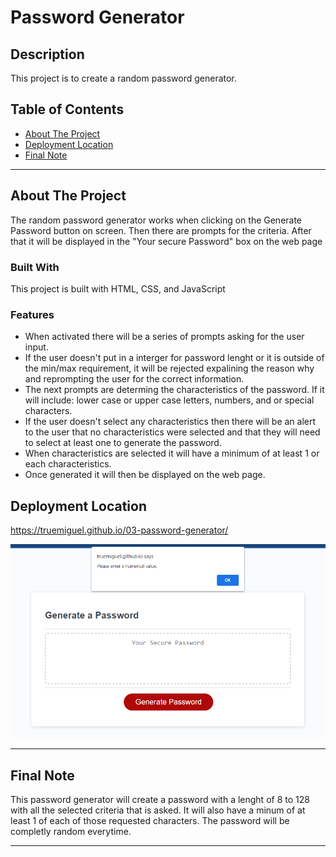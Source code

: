 # Password Generator
<!-- Title  -->

## Description

This project is to create a random password generator.

## Table of Contents

<!-- Table of Contents -->

- [About The Project](#about_project)
- [Deployment Location](#deployment_location)
- [Final Note](#final_note)

---

## About The Project <a id="about_project"></a>

<!-- About the Project -->

The random password generator works when clicking on the Generate Password button on screen. Then there are prompts for the criteria. After that it will be displayed in the "Your secure Password" box on the web page

### Built With

<!-- Built With -->

This project is built with HTML, CSS, and JavaScript

### Features

<!-- Features -->

* When activated there will be a series of prompts asking for the user input. 
* If the user doesn't put in a interger for password lenght or it is outside of the min/max requirement, it will be rejected expalining the reason why and reprompting the user for the correct information.
* The next prompts are determing the characteristics of the password. If it will include: lower case or upper case letters, numbers, and or special characters.
* If the user doesn't select any characteristics then there will be an alert to the user that no characteristics were selected and that they will need to select at least one to generate the password. 
* When characteristics are selected it will have a minimum of at least 1 or each characteristics.
* Once generated it will then be displayed on the web page. 

## Deployment Location <a id="deployment_location"></a>

<!-- Deployment Location -->

https://truemiguel.github.io/03-password-generator/ 

![Example of generator rejecting a non interger value](<assets/Images/Screen shot.PNG>)

---

## Final Note <a id="final_note"></a>

<!-- Final Note -->
This password generator will create a password with a lenght of 8 to 128 with all the selected criteria that is asked. It will also have a minum of at least 1 of each of those requested characters.
The password will be completly random everytime.

---